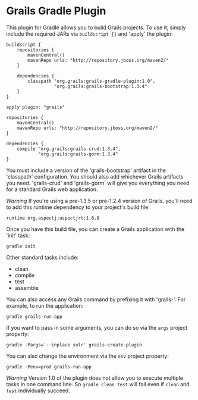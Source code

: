 Grails Gradle Plugin
====================

This plugin for Gradle allows you to build Grails projects. To use it, simply include the required JARs via `buildscript {}` and 'apply' the plugin:

    buildscript {
        repositories {
            mavenCentral()
            mavenRepo urls: "http://repository.jboss.org/maven2/"
        }

        dependencies {
            classpath "org.grails:grails-gradle-plugin:1.0",
                      "org.grails:grails-bootstrap:1.3.4"
        }
    }

    apply plugin: "grails"

    repositories {
        mavenCentral()
        mavenRepo urls: "http://repository.jboss.org/maven2/"
    }

    dependencies {
        compile "org.grails:grails-crud:1.3.4",
                "org.grails:grails-gorm:1.3.4"
    }

You must include a version of the 'grails-bootstrap' artifact in the 'classpath' configuration. You should also add whichever Grails artifacts you need. 'grails-crud' and 'grails-gorm' will give you everything you need for a standard Grails web application.

*Warning* If you're using a pre-1.3.5 or pre-1.2.4 version of Grails, you'll need to add this runtime dependency to your project's build file:

    runtime org.aspectj:aspectjrt:1.6.8

Once you have this build file, you can create a Grails application with the 'init' task:

    gradle init

Other standard tasks include:

* clean
* compile
* test
* assemble

You can also access any Grails command by prefixing it with 'grails-'. For example, to run the application:

    gradle grails-run-app

If you want to pass in some arguments, you can do so via the `args` project property:

    gradle -Pargs='--inplace solr' grails-create-plugin

You can also change the environment via the `env` project property:

    gradle -Penv=prod grails-run-app

*Warning* Version 1.0 of the plugin does not allow you to execute multiple tasks in one command line. So `gradle clean test` will fail even if `clean` and `test` individually succeed.
